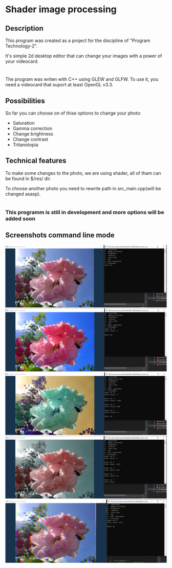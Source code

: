 # Shader image processing
## Description
This program was created as a project for the discipline of "Program Technology-2".

It's simple 2d desktop editor that can change your images with a power of your videocard.
#  
The program was writen with C++ using GLEW and GLFW. To use it, you need a videocard that suport at least OpenGL v3.3.
## Possibilities
So far you can choose on of thise options to change your photo:
- Saturation
- Gamma correction
- Change brightness
- Change contrast
- Tritanotopia
## Technical features
To make some changes to the photo, we are using shader, all of tham can be found in $/res/ dir.

To choose another photo you need to rewrite path in src_main.cpp(will be changed asasp).

#
### This programm is still in development and more options will be added soon

## Screenshots command line mode
![](screenshots/screenshot1.PNG)
![](screenshots/screenshot2.PNG)
![](screenshots/screenshot3.PNG)
![](screenshots/screenshot4.PNG)
![](screenshots/screenshot5.PNG)
